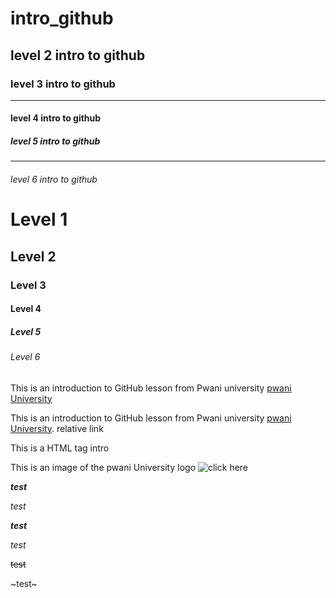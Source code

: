 # intro_github
## level 2 intro to github 
### level 3 intro to github
---
#### level 4 intro to github
##### level 5 intro to github
___
###### level 6 intro to github
<h1> Level 1 </h1>
<h2> Level 2 </h1>
<h3> Level 3 </h1>
<h4> Level 4 </h1>
<h5> Level 5 </h1>
<h6> Level 6 </h1>


This is an introduction to GitHub lesson from Pwani university [pwani University](https://www.google.com/url?sa=t&source=web&rct=j&url=https://www.pu.ac.ke/index.php/en/&ved=2ahUKEwi_6vr61-zzAhVFRBoKHUVtBRUQFnoECA0QAQ&usg=AOvVaw1MSS3P6uu2Rc1DUnwPuEyZ/ "This is a hover description of the link")

This is an introduction to GitHub lesson from Pwani university [pwani University](www.google.com/url?sa=t&source=web&rct=j&url=https://www.pu.ac.ke/index.php/en/&ved=2ahUKEwi_6vr61-zzAhVFRBoKHUVtBRUQFnoECA0QAQ&usg=AOvVaw1MSS3P6uu2Rc1DUnwPuEyZ/ "This is a hover description of the link"). relative link
<P> This is a HTML tag intro </P>

This is an image of the pwani University logo ![click here](https://www.google.com/search?q=pwani+university+logo&client=tablet-android-samsung-nf-rev1&sxsrf=AOaemvL6Gk3nr9KeDghyPyep8uBTkyni4w%3A1635411194503&ei=-mR6YemRHoedlwSZy4XQDQ&oq=pwani+university+logo&gs_lcp=ChNtb2JpbGUtZ3dzLXdpei1zZXJwEAMyBQgAEIAEMgUIABCABDIFCAAQzQI6BAgAEEc6BAgjECc6CggAEIAEEIcCEBQ6BggAEBYQHjoFCC4QgAQ6CwguEIAEEMcBEK8BOggIABCABBDJAzoFCAAQkgM6BQghEKABUMcaWPlCYPdQaABwAXgAgAH7AYgBqBKSAQUwLjQuN5gBAKABAcgBCMABAQ&sclient=mobile-gws-wiz-serp#imgrc=17NduPUM3HiifM) 


***test***

*test*

___test___

_test_

~~test~~

~test~
